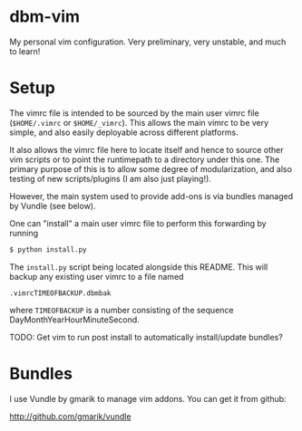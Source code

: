 dbm-vim
=======
My personal vim configuration. Very preliminary, very unstable, and much
to learn!


Setup
=====
The vimrc file is intended to be sourced by the main user vimrc file
(`$HOME/.vimrc` or `$HOME/_vimrc`). This allows the main vimrc to be
very simple, and also easily deployable across different platforms.

It also allows the vimrc file here to locate itself and hence to source
other vim scripts or to point the runtimepath to a directory under this one.
The primary purpose of this is to allow some degree of modularization, and
also testing of new scripts/plugins (I am also just playing!).

However, the main system used to provide add-ons is via bundles managed
by Vundle (see below).

One can "install" a main user vimrc file to perform this forwarding by
running

```sh
$ python install.py
```

The `install.py` script being located alongside this README. This will
backup any existing user vimrc to a file named

    .vimrcTIMEOFBACKUP.dbmbak

where `TIMEOFBACKUP` is a number consisting of the sequence
DayMonthYearHourMinuteSecond.

TODO: Get vim to run post install to automatically install/update bundles?


Bundles
=======
I use Vundle by gmarik to manage vim addons. You can get it from github:

http://github.com/gmarik/vundle


